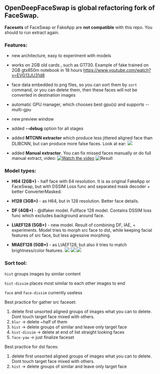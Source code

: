 ## **OpenDeepFaceSwap** is global refactoring fork of FaceSwap.

**Facesets** of FaceSwap or FakeApp are **not compatible** with this repo. You should to run extract again.

### **Features**:

- new architecture, easy to experiment with models

- works on 2GB old cards , such as GT730. Example of fake trained on 2GB gtx850m notebook in 18 hours https://www.youtube.com/watch?v=EVG13JU31d8

- face data embedded to png files, so you can sort them by `sort` command, or you can delete them, then these faces will not be converted in destination images

- automatic GPU manager, which chooses best gpu(s) and supports --multi-gpu

- new preview window

- added **--debug** option for all stages

- added **MTCNN extractor** which produce less jittered aligned face than DLIBCNN, but can produce more false faces. Look at ear:
![](https://i.imgur.com/5qLiiOV.gif)

- added **Manual extractor**. You can fix missed faces manually or do full manual extract, video:
[![Watch the video](https://i.imgur.com/BDrPKR2.jpg)](https://webm.video/i/ogL0DL.mp4)
![Result](https://user-images.githubusercontent.com/8076202/38454756-0fa7a86c-3a7e-11e8-9065-182b4a8a7a43.gif)

### **Model types**:

- **H64 (2GB+)** - half face with 64 resolution. It is as original FakeApp or FaceSwap, but with DSSIM Loss func and separated mask decoder + better ConverterMasked.

- **H128 (3GB+)** - as H64, but in 128 resolution. Better face details.

- **DF (4GB+)** - @dfaker model. Fullface 128 model. Contains DSSIM loss func which excludes background around face.

- **LIAEF128 (5GB+)** - new model. Result of combining DF, IAE, + experiments. Model tries to morph src face to dst, while keeping facial features of src face, but less agressive morphing.

- **MIAEF128 (5GB+)** - as LIAEF128, but also it tries to match brightness/color features.
![](https://github.com/iperov/OpenDeepFaceSwap/blob/master/doc/MIAEF128_diagramm.png)
![](https://github.com/iperov/OpenDeepFaceSwap/blob/master/doc/MIAEF128_example_0.jpg)
![](https://github.com/iperov/OpenDeepFaceSwap/blob/master/doc/MIAEF128_example_1.jpg)

### **Sort tool**:

`hist` groups images by similar content

`hist-dissim` places most similar to each other images to end

`face` and `face-dissim` currently useless

Best practice for gather src faceset:

1) delete first unsorted aligned groups of images what you can to delete. Dont touch target face mixed with others.
2) `blur` -> delete ~half of them
3) `hist` -> delete groups of similar and leave only target face
4) `hist-dissim` -> delete at end of list straight looking faces
5) `face-yaw` -> just finalize faceset

Best practice for dst faces:

1) delete first unsorted aligned groups of images what you can to delete. Dont touch target face mixed with others.
2) `hist` -> delete groups of similar and leave only target face

